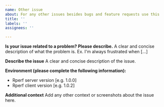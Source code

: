 ```yaml
---
name: Other issue
about: For any other issues besides bugs and feature requests use this template.
title: ''
labels: ''
assignees: ''

---
```


**Is your issue related to a problem? Please describe.**
A clear and concise description of what the problem is. Ex. I'm always frustrated when [...]

**Describe the issue**
A clear and concise description of the issue.

**Environment (please complete the following information):**
 - Rperf server version [e.g. 1.0.0]
 - Rperf client version [e.g. 1.0.2]

**Additional context**
Add any other context or screenshots about the issue here.
